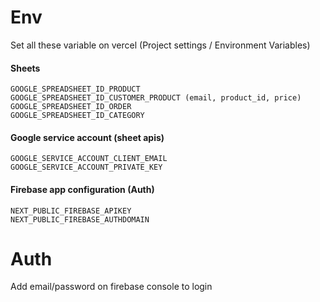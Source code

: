 # Env
Set all these variable on vercel (Project settings / Environment Variables)
#### Sheets
```
GOOGLE_SPREADSHEET_ID_PRODUCT
GOOGLE_SPREADSHEET_ID_CUSTOMER_PRODUCT (email, product_id, price)
GOOGLE_SPREADSHEET_ID_ORDER
GOOGLE_SPREADSHEET_ID_CATEGORY
```

#### Google service account (sheet apis)
```
GOOGLE_SERVICE_ACCOUNT_CLIENT_EMAIL
GOOGLE_SERVICE_ACCOUNT_PRIVATE_KEY
```

#### Firebase app configuration (Auth)
```
NEXT_PUBLIC_FIREBASE_APIKEY
NEXT_PUBLIC_FIREBASE_AUTHDOMAIN
```

# Auth
Add email/password on firebase console to login
